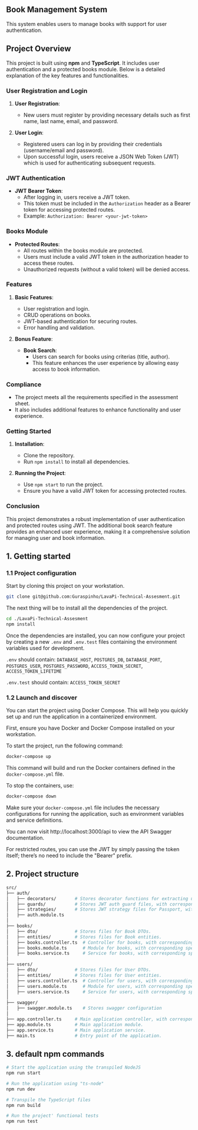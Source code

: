 
## Book Management System

This system enables users to manage books with support for user authentication.

## Project Overview

This project is built using **npm** and **TypeScript**. It includes user authentication and a protected books module. Below is a detailed explanation of the key features and functionalities.

### User Registration and Login

1. **User Registration**: 
   - New users must register by providing necessary details such as first name, last name, email, and password.

2. **User Login**: 
   - Registered users can log in by providing their credentials (username/email and password).
   - Upon successful login, users receive a JSON Web Token (JWT) which is used for authenticating subsequent requests.

### JWT Authentication

- **JWT Bearer Token**: 
  - After logging in, users receive a JWT token.
  - This token must be included in the `Authorization` header as a Bearer token for accessing protected routes.
  - Example: `Authorization: Bearer <your-jwt-token>`

### Books Module

- **Protected Routes**: 
  - All routes within the books module are protected.
  - Users must include a valid JWT token in the authorization header to access these routes.
  - Unauthorized requests (without a valid token) will be denied access.

### Features

1. **Basic Features**:
   - User registration and login.
   - CRUD operations on books.
   - JWT-based authentication for securing routes.
   - Error handling and validation.

2. **Bonus Feature**:
   - **Book Search**: 
     - Users can search for books using criterias (title, author).
     - This feature enhances the user experience by allowing easy access to book information.

### Compliance

- The project meets all the requirements specified in the assessment sheet.
- It also includes additional features to enhance functionality and user experience.

### Getting Started

1. **Installation**:
   - Clone the repository.
   - Run `npm install` to install all dependencies.

2. **Running the Project**:
   - Use `npm start` to run the project.
   - Ensure you have a valid JWT token for accessing protected routes.

### Conclusion

This project demonstrates a robust implementation of user authentication and protected routes using JWT. The additional book search feature provides an enhanced user experience, making it a comprehensive solution for managing user and book information.

## 1. Getting started

### 1.1 Project configuration

Start by cloning this project on your workstation.

```sh
git clone git@github.com:Guraspinho/LavaPi-Technical-Assesment.git
```

The next thing will be to install all the dependencies of the project.

```sh
cd ./LavaPi-Technical-Assesment
npm install
```

Once the dependencies are installed, you can now configure your project by creating a new `.env` and `.env.test` files containing the environment variables used for development.

`.env` should contain: `DATABASE_HOST`, `POSTGRES_DB`, `DATABASE_PORT`, `POSTGRES_USER`, `POSTGRES_PASSWORD`, `ACCESS_TOKEN_SECRET`, `ACCESS_TOKEN_LIFETIME`

`.env.test` should contain: `ACCESS_TOKEN_SECRET`


### 1.2 Launch and discover

You can start the project using Docker Compose. This will help you quickly set up and run the application in a containerized environment.

First, ensure you have Docker and Docker Compose installed on your workstation.

To start the project, run the following command:

```sh
docker-compose up
```

This command will build and run the Docker containers defined in the `docker-compose.yml` file.

To stop the containers, use:

```sh
docker-compose down
```

Make sure your `docker-compose.yml` file includes the necessary configurations for running the application, such as environment variables and service definitions.


You can now visit http://localhost:3000/api to view the API Swagger documentation.

For restricted routes, you can use the JWT by simply passing the token itself; there’s no need to include the "Bearer" prefix.

## 2. Project structure

```sh
src/
├── auth/
│   ├── decorators/       # Stores decorator functions for extracting user's id from JWT, with corresponding spec files.
│   ├── guards/           # Stores JWT auth guard files, with corresponding spec files.
│   ├── strategies/       # Stores JWT strategy files for Passport, with corresponding spec files.
│   ├── auth.module.ts
│
├── books/
│   ├── dto/              # Stores files for Book DTOs.
│   ├── entities/         # Stores files for Book entities.
│   ├── books.controller.ts  # Controller for books, with corresponding spec file.
│   ├── books.module.ts      # Module for books, with corresponding spec file.
│   ├── books.service.ts     # Service for books, with corresponding spec file.
│
├── users/
│   ├── dto/              # Stores files for User DTOs.
│   ├── entities/         # Stores files for User entities.
│   ├── users.controller.ts  # Controller for users, with corresponding spec file.
│   ├── users.module.ts      # Module for users, with corresponding spec file.
│   ├── users.service.ts     # Service for users, with corresponding spec file.
│
├── swagger/              
│   ├── swagger.module.ts    # Stores swagger configuration
│
├── app.controller.ts     # Main application controller, with corresponding spec file.
├── app.module.ts         # Main application module.
├── app.service.ts        # Main application service.
├── main.ts               # Entry point of the application.
```


## 3. default npm commands

```sh
# Start the application using the transpiled NodeJS
npm run start

# Run the application using "ts-node"
npm run dev

# Transpile the TypeScript files
npm run build

# Run the project' functional tests
npm run test
```


